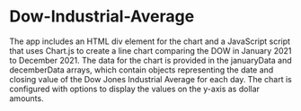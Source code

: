 # Dow-Industrial-Average

The app includes an HTML div element for the chart and a JavaScript script that uses Chart.js to create a line chart comparing the DOW in January 2021 to December 2021.
The data for the chart is provided in the januaryData and decemberData arrays, which contain objects representing the date and closing value of the Dow Jones Industrial Average for each day.
The chart is configured with options to display the values on the y-axis as dollar amounts.
